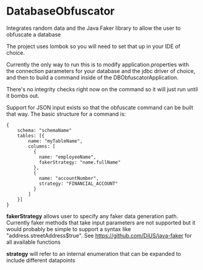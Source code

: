 # DatabaseObfuscator
Integrates random data and the Java Faker library to allow the user to obfuscate a database

The project uses lombok so you will need to set that up in your IDE of choice.

Currently the only way to run this is to modify application.properties with the connection parameters for your database and the jdbc driver of choice, and then to build a command inside of the DBObfuscatorApplication.

There's no integrity checks right now on the command so it will just run until it bombs out.

Support for JSON input exists so that the obfuscate command can be built that way. The basic structure for a command is:
~~~~
{
    schema: "schemaName"
    tables: [{
        name: "myTableName",
        columns: [
          {
            name: "employeeName",
            fakerStrategy: "name.fullName"
          },
          {
            name: "accountNumber",
            strategy: "FINANCIAL_ACCOUNT"
          }
        ]
    }]
}
~~~~

**fakerStrategy** allows user to specify any faker data generation path. Currently faker methods that take input parameters are not supported but it would probably be simple to support a syntax like "address.streetAddress$true". See <https://github.com/DiUS/java-faker> for all available functions

**strategy** will refer to an internal enumeration that can be expanded to include different datapoints
